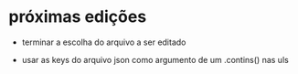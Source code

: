 ﻿# próximas edições

<!-- - colocar configurações de tema e língua em um modal inicial. -->

- terminar a escolha do arquivo a ser editado

<!-- - esconder a barra de rolagem ate precisar de rolagem -->

- usar as keys do arquivo json como argumento de um .contins() nas uls